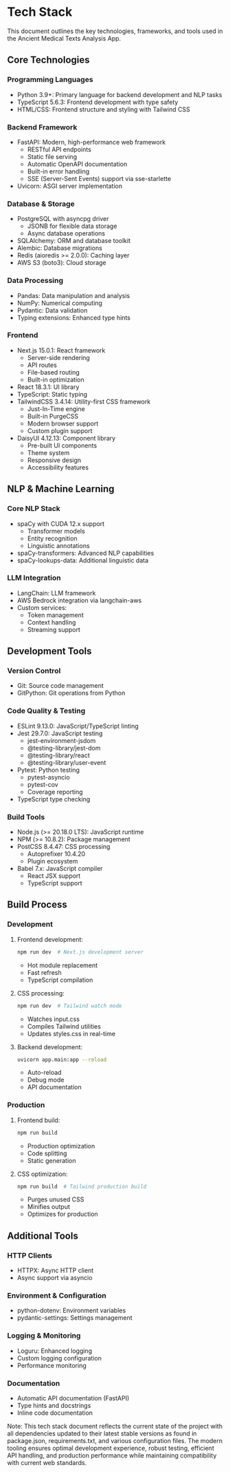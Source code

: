# Tech Stack

This document outlines the key technologies, frameworks, and tools used in the Ancient Medical Texts Analysis App.

## Core Technologies

### Programming Languages
- Python 3.9+: Primary language for backend development and NLP tasks
- TypeScript 5.6.3: Frontend development with type safety
- HTML/CSS: Frontend structure and styling with Tailwind CSS

### Backend Framework
- FastAPI: Modern, high-performance web framework
  - RESTful API endpoints
  - Static file serving
  - Automatic OpenAPI documentation
  - Built-in error handling
  - SSE (Server-Sent Events) support via sse-starlette
- Uvicorn: ASGI server implementation

### Database & Storage
- PostgreSQL with asyncpg driver
  - JSONB for flexible data storage
  - Async database operations
- SQLAlchemy: ORM and database toolkit
- Alembic: Database migrations
- Redis (aioredis >= 2.0.0): Caching layer
- AWS S3 (boto3): Cloud storage

### Data Processing
- Pandas: Data manipulation and analysis
- NumPy: Numerical computing
- Pydantic: Data validation
- Typing extensions: Enhanced type hints

### Frontend
- Next.js 15.0.1: React framework
  - Server-side rendering
  - API routes
  - File-based routing
  - Built-in optimization
- React 18.3.1: UI library
- TypeScript: Static typing
- TailwindCSS 3.4.14: Utility-first CSS framework
  - Just-In-Time engine
  - Built-in PurgeCSS
  - Modern browser support
  - Custom plugin support
- DaisyUI 4.12.13: Component library
  - Pre-built UI components
  - Theme system
  - Responsive design
  - Accessibility features

## NLP & Machine Learning

### Core NLP Stack
- spaCy with CUDA 12.x support
  - Transformer models
  - Entity recognition
  - Linguistic annotations
- spaCy-transformers: Advanced NLP capabilities
- spaCy-lookups-data: Additional linguistic data

### LLM Integration
- LangChain: LLM framework
- AWS Bedrock integration via langchain-aws
- Custom services:
  - Token management
  - Context handling
  - Streaming support

## Development Tools

### Version Control
- Git: Source code management
- GitPython: Git operations from Python

### Code Quality & Testing
- ESLint 9.13.0: JavaScript/TypeScript linting
- Jest 29.7.0: JavaScript testing
  - jest-environment-jsdom
  - @testing-library/jest-dom
  - @testing-library/react
  - @testing-library/user-event
- Pytest: Python testing
  - pytest-asyncio
  - pytest-cov
  - Coverage reporting
- TypeScript type checking

### Build Tools
- Node.js (>= 20.18.0 LTS): JavaScript runtime
- NPM (>= 10.8.2): Package management
- PostCSS 8.4.47: CSS processing
  - Autoprefixer 10.4.20
  - Plugin ecosystem
- Babel 7.x: JavaScript compiler
  - React JSX support
  - TypeScript support

## Build Process

### Development
1. Frontend development:
   ```bash
   npm run dev  # Next.js development server
   ```
   - Hot module replacement
   - Fast refresh
   - TypeScript compilation

2. CSS processing:
   ```bash
   npm run dev  # Tailwind watch mode
   ```
   - Watches input.css
   - Compiles Tailwind utilities
   - Updates styles.css in real-time

3. Backend development:
   ```bash
   uvicorn app.main:app --reload
   ```
   - Auto-reload
   - Debug mode
   - API documentation

### Production
1. Frontend build:
   ```bash
   npm run build
   ```
   - Production optimization
   - Code splitting
   - Static generation

2. CSS optimization:
   ```bash
   npm run build  # Tailwind production build
   ```
   - Purges unused CSS
   - Minifies output
   - Optimizes for production

## Additional Tools

### HTTP Clients
- HTTPX: Async HTTP client
- Async support via asyncio

### Environment & Configuration
- python-dotenv: Environment variables
- pydantic-settings: Settings management

### Logging & Monitoring
- Loguru: Enhanced logging
- Custom logging configuration
- Performance monitoring

### Documentation
- Automatic API documentation (FastAPI)
- Type hints and docstrings
- Inline code documentation

Note: This tech stack document reflects the current state of the project with all dependencies updated to their latest stable versions as found in package.json, requirements.txt, and various configuration files. The modern tooling ensures optimal development experience, robust testing, efficient API handling, and production performance while maintaining compatibility with current web standards.
